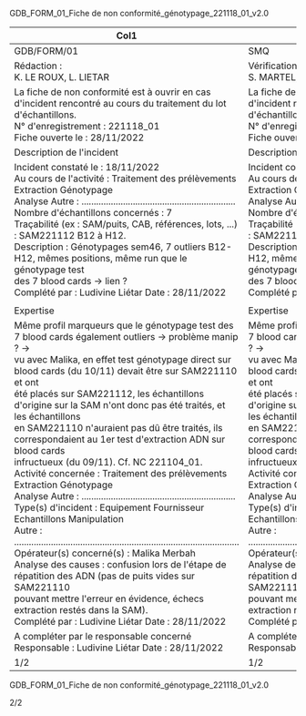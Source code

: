 GDB_FORM_01_Fiche de non conformité_génotypage_221118_01_v2.0





|Col1|Fiche de non conformité|Version 2.0|
|---|---|---|
|GDB/FORM/01|SMQ|06/10/2022|
|Rédaction :<br>K. LE ROUX, L. LIETAR|Vérification :<br>S. MARTEL, S. MERLIN|Approbation :<br>L. LIETAR|
|La fiche de non conformité est à ouvrir en cas d'incident rencontré au cours du traitement du lot d'échantillons.<br>N° d'enregistrement : 221118_01<br>Fiche ouverte le : 28/11/2022|La fiche de non conformité est à ouvrir en cas d'incident rencontré au cours du traitement du lot d'échantillons.<br>N° d'enregistrement : 221118_01<br>Fiche ouverte le : 28/11/2022|La fiche de non conformité est à ouvrir en cas d'incident rencontré au cours du traitement du lot d'échantillons.<br>N° d'enregistrement : 221118_01<br>Fiche ouverte le : 28/11/2022|
|Description de l'incident|Description de l'incident|Description de l'incident|
|Incident constaté le : 18/11/2022<br>Au cours de l'activité : Traitement des prélèvements Extraction Génotypage<br>Analyse Autre : ...............................................................<br>Nombre d'échantillons concernés : 7<br>Traçabilité (ex : SAM/puits, CAB, références, lots, ...) : SAM221112 B12 à H12.<br>Description : Génotypages sem46, 7 outliers B12-H12, mêmes positions, même run que le génotypage test<br>des 7 blood cards -> lien ?<br>Complété par : Ludivine Liétar Date : 28/11/2022|Incident constaté le : 18/11/2022<br>Au cours de l'activité : Traitement des prélèvements Extraction Génotypage<br>Analyse Autre : ...............................................................<br>Nombre d'échantillons concernés : 7<br>Traçabilité (ex : SAM/puits, CAB, références, lots, ...) : SAM221112 B12 à H12.<br>Description : Génotypages sem46, 7 outliers B12-H12, mêmes positions, même run que le génotypage test<br>des 7 blood cards -> lien ?<br>Complété par : Ludivine Liétar Date : 28/11/2022|Incident constaté le : 18/11/2022<br>Au cours de l'activité : Traitement des prélèvements Extraction Génotypage<br>Analyse Autre : ...............................................................<br>Nombre d'échantillons concernés : 7<br>Traçabilité (ex : SAM/puits, CAB, références, lots, ...) : SAM221112 B12 à H12.<br>Description : Génotypages sem46, 7 outliers B12-H12, mêmes positions, même run que le génotypage test<br>des 7 blood cards -> lien ?<br>Complété par : Ludivine Liétar Date : 28/11/2022|
||||
|Expertise|Expertise|Expertise|
|Même profil marqueurs que le génotypage test des 7 blood cards également outliers -> problème manip ? -><br>vu avec Malika, en effet test génotypage direct sur blood cards (du 10/11) devait être sur SAM221110 et ont<br>été placés sur SAM221112, les échantillons d'origine sur la SAM n'ont donc pas été traités, et les échantillons<br>en SAM221110 n'auraient pas dû être traités, ils correspondaient au 1er test d'extraction ADN sur blood cards<br>infructueux (du 09/11). Cf. NC 221104_01.<br>Activité concernée : Traitement des prélèvements Extraction Génotypage<br>Analyse Autre : ...............................................................<br>Type(s) d'incident : Equipement Fournisseur Echantillons Manipulation<br>Autre : ............................................................................................<br>Opérateur(s) concerné(s) : Malika Merbah<br>Analyse des causes : confusion lors de l'étape de répatition des ADN (pas de puits vides sur SAM221110<br>pouvant mettre l'erreur en évidence, échecs extraction restés dans la SAM).<br>Complété par : Ludivine Liétar Date : 28/11/2022|Même profil marqueurs que le génotypage test des 7 blood cards également outliers -> problème manip ? -><br>vu avec Malika, en effet test génotypage direct sur blood cards (du 10/11) devait être sur SAM221110 et ont<br>été placés sur SAM221112, les échantillons d'origine sur la SAM n'ont donc pas été traités, et les échantillons<br>en SAM221110 n'auraient pas dû être traités, ils correspondaient au 1er test d'extraction ADN sur blood cards<br>infructueux (du 09/11). Cf. NC 221104_01.<br>Activité concernée : Traitement des prélèvements Extraction Génotypage<br>Analyse Autre : ...............................................................<br>Type(s) d'incident : Equipement Fournisseur Echantillons Manipulation<br>Autre : ............................................................................................<br>Opérateur(s) concerné(s) : Malika Merbah<br>Analyse des causes : confusion lors de l'étape de répatition des ADN (pas de puits vides sur SAM221110<br>pouvant mettre l'erreur en évidence, échecs extraction restés dans la SAM).<br>Complété par : Ludivine Liétar Date : 28/11/2022|Même profil marqueurs que le génotypage test des 7 blood cards également outliers -> problème manip ? -><br>vu avec Malika, en effet test génotypage direct sur blood cards (du 10/11) devait être sur SAM221110 et ont<br>été placés sur SAM221112, les échantillons d'origine sur la SAM n'ont donc pas été traités, et les échantillons<br>en SAM221110 n'auraient pas dû être traités, ils correspondaient au 1er test d'extraction ADN sur blood cards<br>infructueux (du 09/11). Cf. NC 221104_01.<br>Activité concernée : Traitement des prélèvements Extraction Génotypage<br>Analyse Autre : ...............................................................<br>Type(s) d'incident : Equipement Fournisseur Echantillons Manipulation<br>Autre : ............................................................................................<br>Opérateur(s) concerné(s) : Malika Merbah<br>Analyse des causes : confusion lors de l'étape de répatition des ADN (pas de puits vides sur SAM221110<br>pouvant mettre l'erreur en évidence, échecs extraction restés dans la SAM).<br>Complété par : Ludivine Liétar Date : 28/11/2022|
|A compléter par le responsable concerné<br>Responsable : Ludivine Liétar Date : 28/11/2022|A compléter par le responsable concerné<br>Responsable : Ludivine Liétar Date : 28/11/2022|A compléter par le responsable concerné<br>Responsable : Ludivine Liétar Date : 28/11/2022|
|1/2|1/2|1/2|

GDB_FORM_01_Fiche de non conformité_génotypage_221118_01_v2.0



2/2

